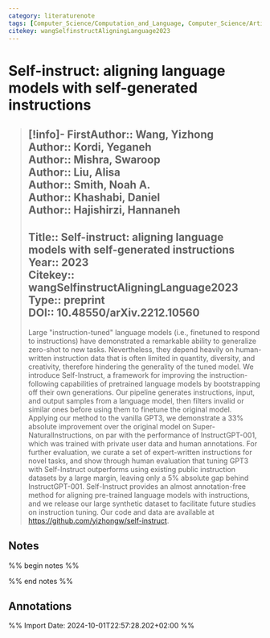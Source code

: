 ```yaml
---
category: literaturenote
tags: [Computer_Science/Computation_and_Language, Computer_Science/Artificial_Intelligence]
citekey: wangSelfinstructAligningLanguage2023
---
```

# Self-instruct: aligning language models with self-generated instructions

> [!info]-
> **FirstAuthor**:: Wang, Yizhong  
> **Author**:: Kordi, Yeganeh  
> **Author**:: Mishra, Swaroop  
> **Author**:: Liu, Alisa  
> **Author**:: Smith, Noah A.  
> **Author**:: Khashabi, Daniel  
> **Author**:: Hajishirzi, Hannaneh  
> ---    
> **Title**:: Self-instruct: aligning language models with self-generated instructions  
> **Year**:: 2023   
> **Citekey**:: wangSelfinstructAligningLanguage2023  
> **Type**:: preprint  
> **DOI**:: 10.48550/arXiv.2212.10560
> ---
> Large "instruction-tuned" language models (i.e., finetuned to respond to instructions) have demonstrated a remarkable ability to generalize zero-shot to new tasks. Nevertheless, they depend heavily on human-written instruction data that is often limited in quantity, diversity, and creativity, therefore hindering the generality of the tuned model. We introduce Self-Instruct, a framework for improving the instruction-following capabilities of pretrained language models by bootstrapping off their own generations. Our pipeline generates instructions, input, and output samples from a language model, then filters invalid or similar ones before using them to finetune the original model. Applying our method to the vanilla GPT3, we demonstrate a 33% absolute improvement over the original model on Super-NaturalInstructions, on par with the performance of InstructGPT-001, which was trained with private user data and human annotations. For further evaluation, we curate a set of expert-written instructions for novel tasks, and show through human evaluation that tuning GPT3 with Self-Instruct outperforms using existing public instruction datasets by a large margin, leaving only a 5% absolute gap behind InstructGPT-001. Self-Instruct provides an almost annotation-free method for aligning pre-trained language models with instructions, and we release our large synthetic dataset to facilitate future studies on instruction tuning. Our code and data are available at https://github.com/yizhongw/self-instruct.

## Notes
%% begin notes %%

%% end notes %%

## Annotations



%% Import Date: 2024-10-01T22:57:28.202+02:00 %%
